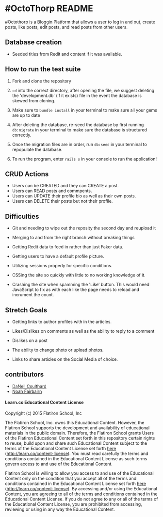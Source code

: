 # #OctoThorp README

#Octothorp is a Bloggin Platform that allows a user to log in and out, create posts, like posts, edit posts, and read posts from other users.

## Database creation

- Seeded titles from Redit and content if it was available.

## How to run the test suite
1. Fork and clone the repository

2. `cd` into the correct directory, after opening the file, we suggest deleting the 'development.db' (if it exists) file in the event the database is skewed from cloning.

3. Make sure to `bundle install` in your terminal to make sure all your gems are up to date

4. After deleting the database, re-seed the database by first running `db:migrate` in your terminal to make sure the database is structured correctly.

5. Once the migration files are in order, run `db:seed` in your terminal to repopulate the database.

6. To run the program, enter `rails s` in your console to run the application!

## CRUD Actions

- Users can be CREATED and they can CREATE a post.
- Users can READ posts and commpents.
- Users can UPDATE their profile bio as well as their own posts.
- Users can DELETE their posts but not their profile.

## Difficulties 

* Git and needing to wipe out the reposity the second day and reupload it

* Merging to and from the right branch without breaking things

* Getting Redit data to feed in rather than just Faker data.

* Getting users to have a default profile picture.

* Utilizing sessions properly for specific conditions.

* CSSing the site so quickly with little to no working knowledge of it.

* Crashing the site when spamming the 'Like' button. This would need JavaScript to fix as with each like the page needs to reload and incrument the count.

## Stretch Goals

* Getting links to author profiles with in the articles.

* Likes/Dislikes on comments as well as the ability to reply to a comment

* Dislikes on a post

* The ability to change photo or upload photos.

* Links to share articles on the Social Media of choice.

## contributors

* [DaNeil Coulthard](https://github.com/caffiendkitten)
* [Noah Fairbairn](https://github.com/NFairbairn)


#### Learn.co Educational Content License

Copyright (c) 2015 Flatiron School, Inc

The Flatiron School, Inc. owns this Educational Content. However, the Flatiron School supports the development and availability of educational materials in the public domain. Therefore, the Flatiron School grants Users of the Flatiron Educational Content set forth in this repository certain rights to reuse, build upon and share such Educational Content subject to the terms of the Educational Content License set forth [here](http://learn.co/content-license) (http://learn.co/content-license). You must read carefully the terms and conditions contained in the Educational Content License as such terms govern access to and use of the Educational Content.

Flatiron School is willing to allow you access to and use of the Educational Content only on the condition that you accept all of the terms and conditions contained in the Educational Content License set forth [here](http://learn.co/content-license) (http://learn.co/content-license).  By accessing and/or using the Educational Content, you are agreeing to all of the terms and conditions contained in the Educational Content License.  If you do not agree to any or all of the terms of the Educational Content License, you are prohibited from accessing, reviewing or using in any way the Educational Content.

